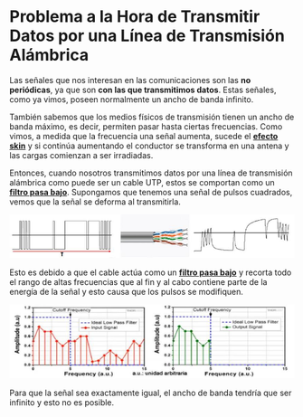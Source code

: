 # Problema a la Hora de Transmitir Datos por una Línea de Transmisión Alámbrica

Las señales que nos interesan en las comunicaciones son las **no periódicas**, ya que son **con las que transmitimos datos**. Estas señales, como ya vimos, poseen normalmente un ancho de banda infinito.

También sabemos que los medios físicos de transmisión tienen un ancho de banda máximo, es decir, permiten pasar hasta ciertas frecuencias. Como vimos, a medida que la frecuencia una señal aumenta, sucede el **[efecto skin](../../fisica_de_las_comunicaciones/efecto_skin)** y si continúa aumentando el conductor se transforma en una antena y las cargas comienzan a ser irradiadas.

Entonces, cuando nosotros transmitimos datos por una línea de transmisión alámbrica como puede ser un cable UTP, estos se comportan como un **[filtro pasa bajo]()**. Supongamos que tenemos una señal de pulsos cuadrados, vemos que la señal se deforma al transmitirla.

![ej_filtro_utp](../../assets/ej_filtro_utp.png)


Esto es debido a que el cable actúa como un **[filtro pasa bajo]()** y recorta todo el rango de altas frecuencias que al fin y al cabo contiene parte de la energía de la señal y esto causa que los pulsos se modifiquen.

![ej_filtro_problema](../../assets/ej_filtro_problema.png)

Para que la señal sea exactamente igual, el ancho de banda tendría que ser infinito y esto no es posible.